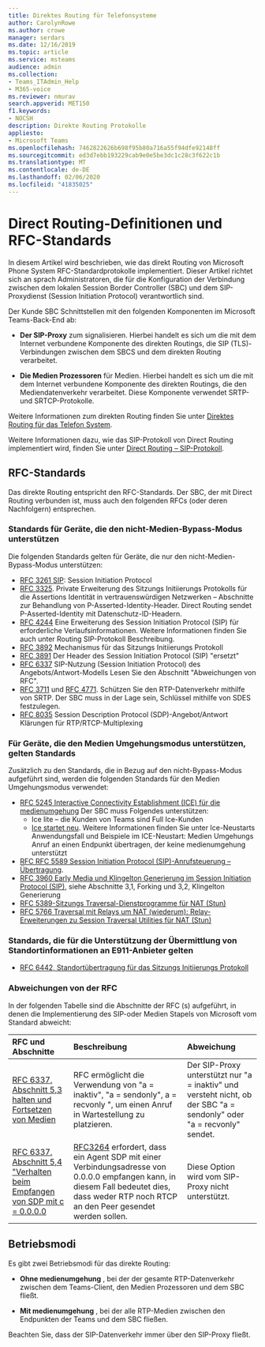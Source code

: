 ```yaml
---
title: Direktes Routing für Telefonsysteme
author: CarolynRowe
ms.author: crowe
manager: serdars
ms.date: 12/16/2019
ms.topic: article
ms.service: msteams
audience: admin
ms.collection:
- Teams_ITAdmin_Help
- M365-voice
ms.reviewer: nmurav
search.appverid: MET150
f1.keywords:
- NOCSH
description: Direkte Routing Protokolle
appliesto:
- Microsoft Teams
ms.openlocfilehash: 7462822626b698f95b80a716a55f94dfe92148ff
ms.sourcegitcommit: ed3d7ebb193229cab9e0e5be3dc1c28c3f622c1b
ms.translationtype: MT
ms.contentlocale: de-DE
ms.lasthandoff: 02/06/2020
ms.locfileid: "41835025"
---
```

# <a name="direct-routing---definitions-and-rfc-standards"></a>Direct Routing-Definitionen und RFC-Standards

In diesem Artikel wird beschrieben, wie das direkt Routing von Microsoft Phone System RFC-Standardprotokolle implementiert. Dieser Artikel richtet sich an sprach Administratoren, die für die Konfiguration der Verbindung zwischen dem lokalen Session Border Controller (SBC) und dem SIP-Proxydienst (Session Initiation Protocol) verantwortlich sind.

Der Kunde SBC Schnittstellen mit den folgenden Komponenten im Microsoft Teams-Back-End ab: 

- **Der SIP-Proxy** zum signalisieren. Hierbei handelt es sich um die mit dem Internet verbundene Komponente des direkten Routings, die SIP (TLS)-Verbindungen zwischen dem SBCS und dem direkten Routing verarbeitet.

- **Die Medien Prozessoren** für Medien. Hierbei handelt es sich um die mit dem Internet verbundene Komponente des direkten Routings, die den Mediendatenverkehr verarbeitet. Diese Komponente verwendet SRTP-und SRTCP-Protokolle.


Weitere Informationen zum direkten Routing finden Sie unter [Direktes Routing für das Telefon System](direct-routing-landing-page.md).

Weitere Informationen dazu, wie das SIP-Protokoll von Direct Routing implementiert wird, finden Sie unter [Direct Routing – SIP-Protokoll](direct-routing-protocols-sip.md).

## <a name="rfc-standards"></a>RFC-Standards

Das direkte Routing entspricht den RFC-Standards.  Der SBC, der mit Direct Routing verbunden ist, muss auch den folgenden RFCs (oder deren Nachfolgern) entsprechen. 

### <a name="standards-applicable-to-devices-that-support-non-media-bypass-mode"></a>Standards für Geräte, die den nicht-Medien-Bypass-Modus unterstützen 

Die folgenden Standards gelten für Geräte, die nur den nicht-Medien-Bypass-Modus unterstützen:

- [RFC 3261 SIP](https://tools.ietf.org/html/rfc3261): Session Initiation Protocol
- [RFC 3325](https://www.ietf.org/rfc/rfc3325). Private Erweiterung des Sitzungs Initiierungs Protokolls für die Assertions Identität in vertrauenswürdigen Netzwerken – Abschnitte zur Behandlung von P-Asserted-Identity-Header. Direct Routing sendet P-Asserted-Identity mit Datenschutz-ID-Headern. 
- [RFC 4244](https://www.ietf.org/rfc/rfc4244.txt) Eine Erweiterung des Session Initiation Protocol (SIP) für erforderliche Verlaufsinformationen. Weitere Informationen finden Sie auch unter Routing SIP-Protokoll Beschreibung.
- [RFC 3892](https://www.ietf.org/rfc/rfc3892.txt) Mechanismus für das Sitzungs Initiierungs Protokoll
- [RFC 3891](https://www.ietf.org/rfc/rfc3891.txt) Der Header des Session Initiation Protocol (SIP) "ersetzt" 
- [RFC 6337](https://tools.ietf.org/html/rfc6337) SIP-Nutzung (Session Initiation Protocol) des Angebots/Antwort-Modells
  Lesen Sie den Abschnitt "Abweichungen von RFC".
- [RFC 3711](https://tools.ietf.org/html/rfc3711) und [RFC 4771](https://tools.ietf.org/html/rfc4771). Schützen Sie den RTP-Datenverkehr mithilfe von SRTP. Der SBC muss in der Lage sein, Schlüssel mithilfe von SDES festzulegen. 
- [RFC 8035](https://www.ietf.org/rfc/rfc8035.txt) Session Description Protocol (SDP)-Angebot/Antwort Klärungen für RTP/RTCP-Multiplexing

### <a name="standards-applicable-to-devices-that-support-media-bypass-mode"></a>Für Geräte, die den Medien Umgehungsmodus unterstützen, gelten Standards

Zusätzlich zu den Standards, die in Bezug auf den nicht-Bypass-Modus aufgeführt sind, werden die folgenden Standards für den Medien Umgehungsmodus verwendet:

- [RFC 5245 Interactive Connectivity Establishment (ICE) für die medienumgehung](https://tools.ietf.org/html/rfc5245)  Der SBC muss Folgendes unterstützen:
  - Ice lite – die Kunden von Teams sind Full Ice-Kunden
  - [Ice startet neu](https://tools.ietf.org/html/rfc5245#section-9.1.1.1). Weitere Informationen finden Sie unter Ice-Neustarts Anwendungsfall und Beispiele im ICE-Neustart: Medien Umgehungs Anruf an einen Endpunkt übertragen, der keine medienumgehung unterstützt   
- [RFC RFC 5589 Session Initiation Protocol (SIP)-Anrufsteuerung – Übertragung](https://tools.ietf.org/html/rfc5589). 
- [RFC 3960 Early Media und Klingelton Generierung im Session Initiation Protocol (SIP)](https://tools.ietf.org/html/rfc3960), siehe Abschnitte 3,1, Forking und 3,2, Klingelton Generierung 
- [RFC 5389-Sitzungs Traversal-Dienstprogramme für NAT (Stun)](https://tools.ietf.org/html/rfc5389)
- [RFC 5766 Traversal mit Relays um NAT (wiederum): Relay-Erweiterungen zu Session Traversal Utilities für NAT (Stun)](https://tools.ietf.org/html/rfc5766)

### <a name="standards-applicable-to-support-conveying-location-information-to-e911-providers"></a>Standards, die für die Unterstützung der Übermittlung von Standortinformationen an E911-Anbieter gelten

- [RFC 6442, Standortübertragung für das Sitzungs Initiierungs Protokoll](https://tools.ietf.org/html/rfc6442)

### <a name="deviations-from-the-rfcs"></a>Abweichungen von der RFC

In der folgenden Tabelle sind die Abschnitte der RFC (s) aufgeführt, in denen die Implementierung des SIP-oder Medien Stapels von Microsoft vom Standard abweicht:

| RFC und Abschnitte | Beschreibung | Abweichung |
| :---------------------  |:---------------------- |:-----------------------|
| [RFC 6337, Abschnitt 5,3 halten und Fortsetzen von Medien](https://tools.ietf.org/html/rfc6337#section-5.3) | RFC ermöglicht die Verwendung von "a = inaktiv", "a = sendonly", a = recvonly ", um einen Anruf in Wartestellung zu platzieren. |Der SIP-Proxy unterstützt nur "a = inaktiv" und versteht nicht, ob der SBC "a = sendonly" oder "a = recvonly" sendet.
| [RFC 6337, Abschnitt 5,4 "Verhalten beim Empfangen von SDP mit c = 0.0.0.0](https://tools.ietf.org/html/rfc6337#section-5.4) | [RFC3264](https://tools.ietf.org/html/rfc3264) erfordert, dass ein Agent SDP mit einer Verbindungsadresse von 0.0.0.0 empfangen kann, in diesem Fall bedeutet dies, dass weder RTP noch RTCP an den Peer gesendet werden sollen. | Diese Option wird vom SIP-Proxy nicht unterstützt. |

## <a name="operational-modes"></a>Betriebsmodi

Es gibt zwei Betriebsmodi für das direkte Routing:

- **Ohne medienumgehung** , bei der der gesamte RTP-Datenverkehr zwischen dem Teams-Client, den Medien Prozessoren und dem SBC fließt.  

- **Mit medienumgehung** , bei der alle RTP-Medien zwischen den Endpunkten der Teams und dem SBC fließen. 

Beachten Sie, dass der SIP-Datenverkehr immer über den SIP-Proxy fließt.   
